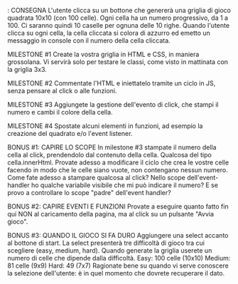 : CONSEGNA
L'utente clicca su un bottone che genererà una griglia di gioco quadrata 10x10 (con 100 celle).
Ogni cella ha un numero progressivo, da 1 a 100.
Ci saranno quindi 10 caselle per ognuna delle 10 righe.
Quando l'utente clicca su ogni cella, la cella cliccata si colora di azzurro ed emetto un messaggio in console con il numero della cella cliccata.

MILESTONE #1
Create la vostra griglia in HTML e CSS, in maniera grossolana. Vi servirà solo per testare le classi, come visto in mattinata con la griglia 3x3.

MILESTONE #2
Commentate l'HTML e iniettatelo tramite un ciclo in JS, senza pensare al click o alle funzioni.

MILESTONE #3
Aggiungete la gestione dell'evento di click, che stampi il numero e cambi il colore della cella.

MILESTONE #4
Spostate alcuni elementi in funzioni, ad esempio la creazione del quadrato e/o l'event listener.

BONUS #1: CAPIRE LO SCOPE
In milestone #3 stampate il numero della cella al click, prendendolo dal contenuto della cella. Qualcosa del tipo cella.innerHtml.
Provate adesso a modificare il ciclo che crea le vostre celle facendo in modo che le celle siano vuote, non contengano nessun numero.
Come fate adesso a stampare qualcosa al click? Nello scope dell'event-handler ho qualche variabile visibile che mi può indicare il numero?
E se provo a controllare lo scope "padre" dell'event handler?

BONUS #2: CAPIRE EVENTI E FUNZIONI
Provate a eseguire quanto fatto fin qui NON al caricamento della pagina, ma al click su un pulsante "Avvia gioco".

BONUS #3: QUANDO IL GIOCO SI FA DURO
Aggiungere una select accanto al bottone di start. La select presenterà tre difficoltà di gioco tra cui scegliere (easy, medium, hard).
Quando generate la griglia userete un numero di celle che dipende dalla difficoltà.
Easy: 100 celle (10x10)
Medium: 81 celle (9x9)
Hard: 49 (7x7)
Ragionate bene su quando vi serve conoscere la selezione dell'utente: è in quel momento che dovrete recuperare il dato.